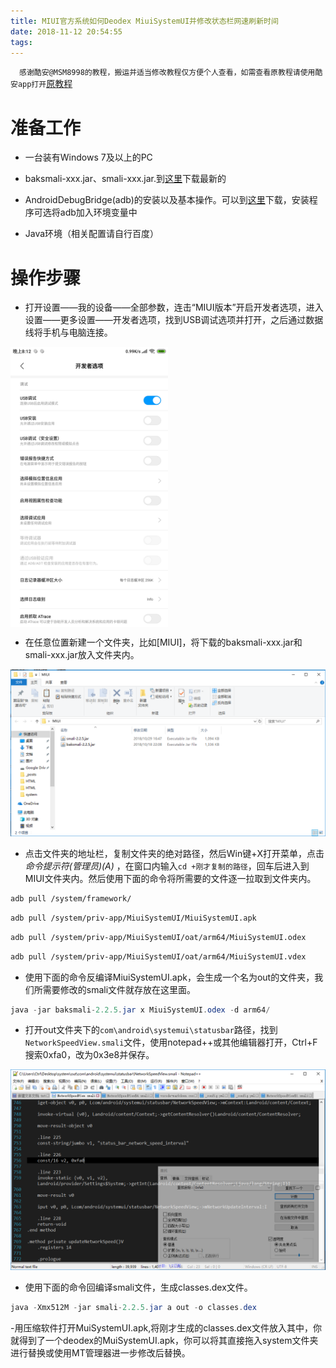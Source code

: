 ```yaml
---
title: MIUI官方系统如何Deodex MiuiSystemUI并修改状态栏网速刷新时间
date: 2018-11-12 20:54:55
tags:
---
```

&emsp;`感谢酷安@MSM8998的教程，搬运并适当修改教程仅方便个人查看，如需查看原教程请使用酷安app打开`[原教程](https://www.coolapk.com/feed/8262992)<br>
# 准备工作
- 一台装有Windows 7及以上的PC

- baksmali-xxx.jar、smali-xxx.jar.到[这里](https://bitbucket.org/JesusFreke/smali/downloads/)下载最新的

- AndroidDebugBridge(adb)的安装以及基本操作。可以到[这里](https://androidfilehost.com/?fid=1322778262904007300)下载，安装程序可选将adb加入环境变量中

- Java环境（相关配置请自行百度）

# 操作步骤
- 打开设置——我的设备——全部参数，连击“MIUI版本”开启开发者选项，进入设置——更多设置——开发者选项，找到USB调试选项并打开，之后通过数据线将手机与电脑连接。

<!-- ![打开USB调试](Deodex/USB Debug.png) -->
<img src="Deodex/USB Debug.png" alt="打开USB调试" height="50%" width="50%" align="center">

- 在任意位置新建一个文件夹，比如[MIUI]，将下载的baksmali-xxx.jar和smali-xxx.jar放入文件夹内。

<!-- ![复制文件](Deodex/put files.PNG) -->
<img src="Deodex/put files.PNG" alt="复制文件">

- 点击文件夹的地址栏，复制文件夹的绝对路径，然后Win键+X打开菜单，点击*命令提示符(管理员)(A)* ，在窗口内输入`cd +刚才复制的路径`，回车后进入到MIUI文件夹内。然后使用下面的命令将所需要的文件逐一拉取到文件夹内。

```sh
adb pull /system/framework/
```
```sh
adb pull /system/priv-app/MiuiSystemUI/MiuiSystemUI.apk
```
```sh
adb pull /system/priv-app/MiuiSystemUI/oat/arm64/MiuiSystemUI.odex
```
```sh
adb pull /system/priv-app/MiuiSystemUI/oat/arm64/MiuiSystemUI.vdex
```
- 使用下面的命令反编译MiuiSystemUI.apk，会生成一个名为out的文件夹，我们所需要修改的smali文件就存放在这里面。

```java
java -jar baksmali-2.2.5.jar x MiuiSystemUI.odex -d arm64/
```
- 打开out文件夹下的`com\android\systemui\statusbar`路径，找到`NetworkSpeedView.smali`文件，使用notepad++或其他编辑器打开，Ctrl+F搜索0xfa0，改为0x3e8并保存。

![编辑文件](Deodex/edit.PNG)

- 使用下面的命令回编译smali文件，生成classes.dex文件。

```java
java -Xmx512M -jar smali-2.2.5.jar a out -o classes.dex
```
-用压缩软件打开MuiSystemUI.apk,将刚才生成的classes.dex文件放入其中，你就得到了一个deodex的MuiSystemUI.apk，你可以将其直接拖入system文件夹进行替换或使用MT管理器进一步修改后替换。
